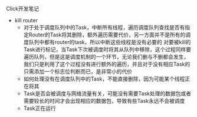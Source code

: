 Click开发笔记

* kill router
    * 对于处于调度队列中的Task，中断所有线程，遍历调度队列查找是否有指定Router的Task将其删除，额外遍历需要代价，另一方面并不是所有的调度队列中都有router的task，所以中断这些线程是没有必要的
    对要被kill的Task进行标记，当Task下次被调度时将其从队列中移除，这个过程同样要遍历队列，但是这是调度机制的一个环节，无论我们删与不删都会发生，我们只是利用了这个过程没有进行额外的遍历，并且对于没有相应Task的只需添加一个标志位判断而已，是非常小的代价
    * 如何处理没有在调度队列中的Task，不能直接删除，因为可能某个线程正在将其
    * Task是否会被调度与网络流量有关，可能没有需要Task处理的数据包或者需要较长的时间才会出现相应的数据包，导致有些Task永远不会被调度
    * Task正在运行
